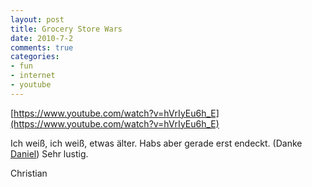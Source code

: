 ```yaml
--- 
layout: post
title: Grocery Store Wars
date: 2010-7-2
comments: true
categories: 
- fun
- internet
- youtube
---
```


[https://www.youtube.com/watch?v=hVrIyEu6h_E](https://www.youtube.com/watch?v=hVrIyEu6h_E)

Ich weiß, ich weiß, etwas älter. Habs aber gerade erst endeckt. (Danke [Daniel](http://keksbuster.posterous.com/))
Sehr lustig.

Christian
